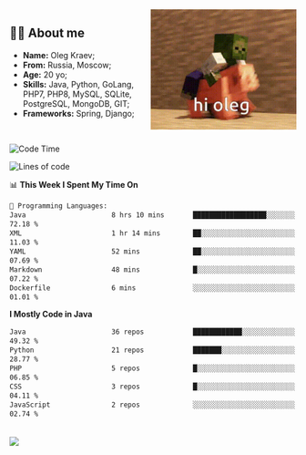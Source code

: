 <img align="right" height="211" width="256" src="res/hi-oleg.gif">
<div>
	<h2>👨‍💻 About me</h2>
	<ul align="left">
	    <li><strong>Name:</strong> Oleg Kraev;</li>
	    <li><strong>From:</strong> Russia, Moscow;</li>
	    <li><strong>Age:</strong> 20 yo;</li>
	    <li><strong>Skills:</strong> Java, Python, GoLang, PHP7, PHP8, MySQL, SQLite, PostgreSQL, MongoDB, GIT;</li>
	    <li><strong>Frameworks:</strong> Spring, Django;</li>
	</ul>
</div>
<br>

<!--START_SECTION:waka-->
![Code Time](http://img.shields.io/badge/Code%20Time-847%20hrs%2027%20mins-blue)

![Lines of code](https://img.shields.io/badge/From%20Hello%20World%20I%27ve%20Written--629%20Thousand%20lines%20of%20code-blue)

📊 **This Week I Spent My Time On** 

```text
💬 Programming Languages: 
Java                     8 hrs 10 mins       ██████████████████░░░░░░░   72.18 % 
XML                      1 hr 14 mins        ██░░░░░░░░░░░░░░░░░░░░░░░   11.03 % 
YAML                     52 mins             ██░░░░░░░░░░░░░░░░░░░░░░░   07.69 % 
Markdown                 48 mins             █░░░░░░░░░░░░░░░░░░░░░░░░   07.22 % 
Dockerfile               6 mins              ░░░░░░░░░░░░░░░░░░░░░░░░░   01.01 % 

```

**I Mostly Code in Java** 

```text
Java                     36 repos            ████████████░░░░░░░░░░░░░   49.32 % 
Python                   21 repos            ███████░░░░░░░░░░░░░░░░░░   28.77 % 
PHP                      5 repos             █░░░░░░░░░░░░░░░░░░░░░░░░   06.85 % 
CSS                      3 repos             █░░░░░░░░░░░░░░░░░░░░░░░░   04.11 % 
JavaScript               2 repos             ░░░░░░░░░░░░░░░░░░░░░░░░░   02.74 % 

```



<!--END_SECTION:waka-->

<br>
<img align="center" src="https://wakatime.com/share/@hteppl/18a68a4e-e1fb-41eb-b9f2-e999d76b9bac.svg">
